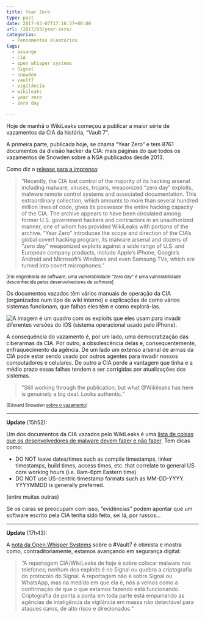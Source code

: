 ```yaml
---
title: Year Zero
type: post
date: 2017-03-07T17:16:57+00:00
url: /2017/03/year-zero/
categorias:
  - Pensamentos aleatórios
tags:
  - assange
  - CIA
  - open whisper systems
  - Signal
  - snowden
  - vault7
  - vigilância
  - wikileaks
  - year zero
  - zero day

---
```

Hoje de manhã o WikiLeaks começou a publicar a maior série de vazamentos da CIA da história, “Vault 7”.

A primeira parte, publicada hoje, se chama “Year Zero” e tem 8761 documentos da divisão hacker da CIA: mais páginas do que todos os vazamentos de Snowden sobre a NSA publicados desde 2013.

Como diz o [release para a imprensa][1]:

> “Recently, the CIA lost control of the majority of its hacking arsenal including malware, viruses, trojans, weaponized “zero day” exploits, malware remote control systems and associated documentation. This extraordinary collection, which amounts to more than several hundred million lines of code, gives its possessor the entire hacking capacity of the CIA. The archive appears to have been circulated among former U.S. government hackers and contractors in an unauthorized manner, one of whom has provided WikiLeaks with portions of the archive. “Year Zero” introduces the scope and direction of the CIA’s global covert hacking program, its malware arsenal and dozens of “zero day” weaponized exploits against a wide range of U.S. and European company products, include Apple’s iPhone, Google’s Android and Microsoft’s Windows and even Samsung TVs, which are turned into covert microphones.”

<small>[Em engenharia de software, uma vulnerabilidade “zero day” é uma vulnerabilidade desconhecida pelos desenvolvedores de software]</small>

Os documentos vazados têm vários manuais de operação da CIA (organizados num tipo de wiki interno) e explicações de como vários sistemas funcionam, que falhas eles têm e como explorá-las.

![A imagem é um quadro com os exploits que eles usam para invadir diferentes versões do iOS (sistema operacional usado pelo iPhone).](/wp-content/uploads/2017/03/hack.png)

A consequência do vazamento é, por um lado, uma democratização das ciberarmas da CIA. Por outro, a obsolescência delas e, consequentemente, enfraquecimento da agência. De um lado um extenso arsenal de armas da CIA pode estar sendo usado por outros agentes para invadir nossos computadores e celulares. De outro a CIA perde a vantagem que tinha e a médio prazo essas falhas tendem a ser corrigidas por atualizações dos sistemas.

> “Still working through the publication, but what @Wikileaks has here is genuinely a big deal. Looks authentic.”

<small>(Edward Snowden <a href="https://twitter.com/Snowden/status/839157182872576000">sobre o vazamento</a>)</small>

* * *

**Update** (15h52):

Um dos documentos da CIA vazados pelo WikiLeaks é uma [lista de coisas que os desenvolvedores de malware devem fazer e não fazer][4]. Tem dicas como:

  * DO NOT leave dates/times such as compile timestamps, linker timestamps, build times, access times, etc. that correlate to general US core working hours (i.e. 8am-6pm Eastern time)
  * DO NOT use US-centric timestamp formats such as MM-DD-YYYY. YYYYMMDD is generally preferred.

(entre muitas outras)

Se os caras se preocupam com isso, “evidências” podem apontar que um software escrito pela CIA tenha sido feito, sei lá, por russos...

* * *

**Update** (17h43):

A [nota da Open Whisper Systems][5] sobre o #Vault7 é otimista e mostra como, contraditoriamente, estamos avançando em segurança digital:

> “A reportagem CIA/WikiLeaks de hoje é sobre colocar malware nos telefones; nenhum dos exploits é no Signal ou quebra a criptografia do protocolo do Signal. A reportagem não é sobre Signal ou WhatsApp, mas na medida em que ela é, nós a vemos como a confirmação de que o que estamos fazendo está funcionando. Criptografia de ponta a ponta em toda parte está empurrando as agências de inteligência da vigilância em massa não detectável para ataques caros, de alto risco e direcionados.”

 [1]: https://wikileaks.org/ciav7p1/
 [3]: https://wikileaks.org/ciav7p1/cms/page_13205587.html
 [4]: https://wikileaks.org/ciav7p1/cms/page_14587109.html
 [5]: https://twitter.com/whispersystems/status/839204973921501184
